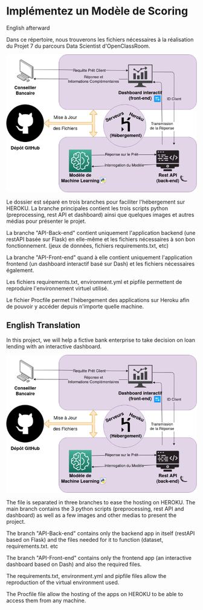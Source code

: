 # Implémentez un Modèle de Scoring #
English afterward

Dans ce répertoire, nous trouverons les fichiers nécessaires à la réalisation du Projet 7 du parcours Data Scientist d'OpenClassRoom.

![](https://github.com/Marin-GHUB/P7_DUCHEMIN_Marin/blob/main/Media/Project%20Diagram.png?raw=true)

Le dossier est séparé en trois branches pour faciliter l'hébergement sur HEROKU. La branche principales contient les trois scripts python (preprocessing, rest API et dashboard) ainsi que quelques images et autres médias pour présenter le projet. 

La branche "API-Back-end" contient uniquement l'application backend (une restAPI basée sur Flask) en elle-même et les fichiers nécessaires à son bon fonctionnement. (jeux de données, fichiers requirements.txt, etc)

La branche "API-Front-end" quand à elle contient uniquement l'application frontend (un dashboard interactif basé sur Dash) et les fichiers nécessaires également.

Les fichiers requirements.txt, environment.yml et pipfile permettent de reproduire l'environnement virtuel utilisé.

Le fichier Procfile permet l'hébergement des applications sur Heroku afin de pouvoir y accéder depuis n'importe quelle machine.


## English Translation ##

In this project, we will help a fictive bank enterprise to take decision on loan lending with an interactive dashboard.

![](https://github.com/Marin-GHUB/P7_DUCHEMIN_Marin/blob/main/Media/Project%20Diagram.png?raw=true)

The file is separated in three branches to ease the hosting on HEROKU. The main branch contains the 3 python scripts (preprocessing, rest API and dashboard) as well as a few images and other medias to present the project. 

The branch "API-Back-end" contains only the backend app in itself (restAPI based on Flask) and the files needed for it to function (dataset, requirements.txt. etc

The branch "API-Front-end" contains only the frontend app (an interactive dashboard based on Dash) and also the required files. 

The requirements.txt, environment.yml and pipfile files allow the reproduction of the virtual environment used.

The Procfile file allow the hosting of the apps on HEROKU to be able to access them from any machine.
